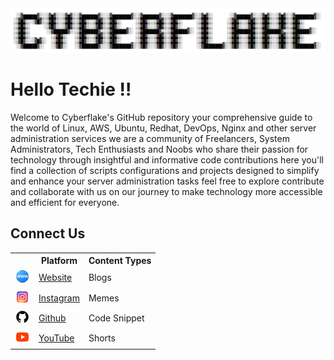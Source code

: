 <img style="max-width:100%" src="ascaii_art.png">
<h1>Hello Techie !!</h1>

Welcome to Cyberflake's GitHub repository your comprehensive guide to the world of Linux, AWS, Ubuntu, Redhat, DevOps, Nginx and other server administration services we are a community of Freelancers, System Administrators, Tech Enthusiasts and Noobs who share their passion for technology through insightful and informative code contributions here you'll find a collection of scripts configurations and projects designed to simplify and enhance your server administration tasks feel free to explore contribute and collaborate with us on our journey to make technology more accessible and efficient for everyone.
  
<h2>Connect Us</h2>

<table>
  <tr>
    <td></td>
    <th>Platform</th>
    <th>Content Types</th>
  </tr>
  <tr>
    <td> <img src="website-24.png"> </td>
    <td><a target="_blank" href="https://cyberflake.net/">Website</a></td>
    <td>Blogs</td>
  </tr>
  <tr>
    <td> <img src="instagram-24.png"> </td>
    <td> <a target="_blank" href="https://www.instagram.com/cyberflakeconnect/"> Instagram</td>
    <td>Memes</td>
  </tr>
  <tr>
    <td> <img src="github-24.png"> </td>
    <td><a target="_blank" href="https://github.com/cyberflakeconnect">Github</a></td>
    <td>Code Snippet</td>
  </tr>
  <tr>
    <td> <img src="youtube-24.png"> </td>
    <td><a target="_blank" href="https://www.youtube.com/@cyberflakeconnect">YouTube</td>
    <td>Shorts</td>
  </tr>
</table>
